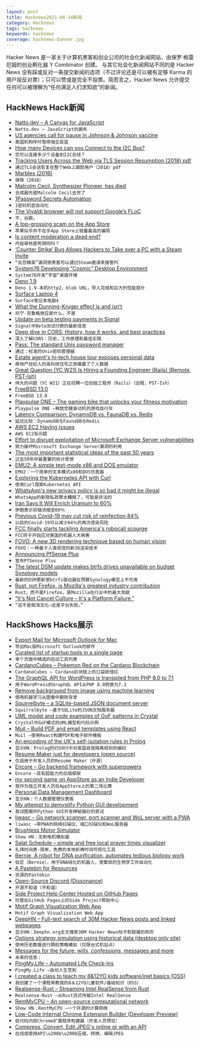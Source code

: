 ```yaml
---
layout: post
title: Hacknews2021-04-14新闻
category: Hacknews
tags: hacknews
keywords: hacknews
coverage: hacknews-banner.jpg
---
```


Hacker News 是一家关于计算机黑客和创业公司的社会化新闻网站，由保罗·格雷厄姆的创业孵化器 Y Combinator 创建。
与其它社会化新闻网站不同的是 Hacker News 没有踩或反对一条提交新闻的选项（不过评论还是可以被有足够 Karma 的用户投反对票）；只可以赞或是完全不投票。简而言之，Hacker News 允许提交任何可以被理解为“任何满足人们求知欲”的新闻。

## HackNews Hack新闻


- [Natto.dev – A Canvas for JavaScript](https://natto.dev)
- `Natto.dev – JavaScript的画布`
- [US agencies call for pause in Johnson & Johnson vaccine](https://www.bbc.co.uk/news/world-us-canada-56733715)
- `美国机构呼吁暂停强生疫苗`
- [How many Devices can you Connect to the I2C Bus?](https://www.bluedot.space/tutorials/how-many-devices-can-you-connect-on-i2c-bus/)
- `您可以连接多少个设备到I2C总线？`
- [Tracking Users Across the Web via TLS Session Resumption (2018) pdf](https://svs.informatik.uni-hamburg.de/publications/2018/2018-12-06-Sy-ACSAC-Tracking_Users_across_the_Web_via_TLS_Session_Resumption.pdf)
- `通过TLS会话恢复在整个Web上跟踪用户（2018）pdf`
- [Marbles (2016)](http://www.erasmatazz.com/library/life-in-general/marbles.html)
- `弹珠（2016）`
- [Malcolm Cecil, Synthesizer Pioneer, has died](https://www.nytimes.com/2021/04/02/arts/music/malcolm-cecil-dead.html)
- `合成器先驱Malcolm Cecil去世了`
- [1Password Secrets Automation](https://blog.1password.com/introducing-secrets-automation/)
- `1密码机密自动化`
- [The Vivaldi browser will not support Google’s FLoC](https://vivaldi.com/blog/no-google-vivaldi-users-will-not-get-floced/)
- `不，谷歌。 `
- [A top-grossing scam on the App Store](https://twitter.com/keleftheriou/status/1381986746661892096)
- `苹果似乎并不在乎App Store上销量最高的骗局`
- [Is content moderation a dead end?](https://www.ben-evans.com/benedictevans/2021/4/13/is-content-moderation-a-dead-end)
- `内容审核是死胡同吗？`
- [‘Counter Strike’ Bug Allows Hackers to Take over a PC with a Steam Invite](https://www.vice.com/en/article/dyvgej/counter-strike-bug-allows-hackers-to-take-over-a-pc-with-a-steam-invite)
- `“反恐精英”漏洞使黑客可以通过Steam邀请来接管PC`
- [System76 Developing “Cosmic” Desktop Environment](https://blog.system76.com/post/648371526931038208/cosmic-to-arrive-in-june-release-of-popos-2104)
- `System76开发“宇宙”桌面环境`
- [Deno 1.9](https://deno.com/blog/v1.9)
- `Deno 1.9-本机http2，blob URL，导入完成和巨大的性能提升`
- [Surface Laptop 4](https://blogs.windows.com/devices/2021/04/13/introducing-surface-laptop-4-and-new-accessories-for-enhanced-meeting-experiences/)
- `Surface笔记本电脑4`
- [What the Dunning-Kruger effect is and isn’t](http://www.talyarkoni.org/blog/2010/07/07/What-the-Dunning-Kruger-effect-Is-and-Isnt/)
- `邓宁-克鲁格效应是什么，不是`
- [Update on beta testing payments in Signal](https://signal.org/blog/update-on-beta-testing-payments/)
- `Signal中Beta测试付款的最新信息`
- [Deep dive in CORS: History, how it works, and best practices](https://ieftimov.com/post/deep-dive-cors-history-how-it-works-best-practices/)
- `深入了解CORS：历史，工作原理和最佳实践`
- [Pass: The standard Unix password manager](https://www.passwordstore.org/)
- `通过：标准的Unix密码管理器`
- [Estate agent's hi-tech house tour exposes personal data](https://www.bbc.com/news/technology-56718046)
- `房地产经纪人的高科技住宅之旅揭露了个人数据`
- [Great Question (YC W21) Is Hiring a Founding Engineer (Rails) (Remote, PST-Ish)](https://www.ycombinator.com/companies/great-question/jobs/rbDFLOP-founding-engineer-rails)
- `伟大的问题（YC W21）正在招聘一位创始工程师（Rails）（远程，PST-Ish）`
- [FreeBSD 13.0](https://www.freebsd.org/releases/13.0R/relnotes/)
- `FreeBSD 13.0`
- [Playpulse ONE – The gaming bike that unlocks your fitness motivation](https://playpulse.com/)
- `Playpulse ONE –释放您健身动机的游戏自行车`
- [Latency Comparison: DynamoDB vs. FaunaDB vs. Redis](https://news-app-two-omega.vercel.app/)
- `延迟比较：DynamoDB与FaunaDB与Redis`
- [AWS EC2 Having Issues](https://status.aws.amazon.com/?x=1000)
- `AWS EC2有问题`
- [Effort to disrupt exploitation of Microsoft Exchange Server vulnerabilities](https://www.justice.gov/usao-sdtx/pr/justice-department-announces-court-authorized-effort-disrupt-exploitation-microsoft)
- `努力破坏Microsoft Exchange Server漏洞的利用`
- [The most important statistical ideas of the past 50 years](https://fermatslibrary.com/s/what-are-the-most-important-statistical-ideas-of-the-past-50-years)
- `过去50年中最重要的统计思想`
- [EMU2: A simple text-mode x86 and DOS emulator](https://github.com/dmsc/emu2)
- `EMU2：一个简单的文本模式x86和DOS仿真器`
- [Exploring the Kubernetes API with Curl](https://blog.tilt.dev/2021/03/18/kubernetes-is-so-simple.html)
- `使用Curl探索Kubernetes API`
- [WhatsApp's new privacy policy is so bad it might be illegal](https://www.androidpolice.com/2021/04/13/whatsapps-new-privacy-policy-is-so-bad-it-might-be-illegal/)
- `WhatsApp的新隐私政策太糟糕了，可能是非法的`
- [Iran Says It Will Enrich Uranium to 60%](https://www.wsj.com/articles/iran-nuclear-negotiator-says-tehran-will-increase-purity-of-uranium-to-60-11618326331)
- `伊朗表示将铀浓缩至60％`
- [Previous Covid-19 may cut risk of reinfection 84%](https://www.cidrap.umn.edu/news-perspective/2021/04/previous-covid-19-may-cut-risk-reinfection-84)
- `以前的Covid-19可以减少84％的再次感染风险`
- [FCC finally starts tackling America's robocall scourge](https://www.theregister.com/2021/04/13/fcc_robocalls_action/)
- `FCC终于开始应对美国的机器人大祸害`
- [FOVO: A new 3D rendering technique based on human vision](https://www.gamasutra.com/blogs/RobertPepperell/20200527/363615/FOVO_A_new_3D_rendering_technique_based_on_human_vision.php)
- `FOVO：一种基于人类视觉的新3D渲染技术`
- [Announcing PfSense Plus](https://www.netgate.com/blog/announcing-pfsense-plus.html)
- `宣布PfSense Plus`
- [The latest DSM update makes btrfs drives unavailable on budget Synology models](https://community.synology.com/enu/forum/1/post/142519)
- `最新的DSM更新使btrfs驱动器在预算Synology模型上不可用`
- [Rust, not Firefox, is Mozilla's greatest industry contribution](https://www.techrepublic.com/article/rust-not-firefox-is-mozillas-greatest-industry-contribution/)
- `Rust，而不是Firefox，是Mozilla在行业中的最大贡献`
- [“It's Not Cancel Culture – It's a Platform Failure.”](https://warzel.substack.com/p/its-not-cancel-culture-its-a-platform)
- `“这不是取消文化–这是平台失败。”`


## HackShows Hacks展示

- [ Export Mail for Microsoft Outlook for Mac](https://exportoutlookmacmail.com/)
- `导出Mac版Microsoft Outlook的邮件`
- [ Curated list of startup tools in a single page](https://startuptoolchain.com)
- `单个页面中精选的启动工具列表`
- [ CardanoCubes – Pokemon Red on the Cardano Blockchain](https://cardanocubes.com)
- `CardanoCubes – Cardano区块链上的口袋妖怪红`
- [ The GraphQL API for WordPress is transpiled from PHP 8.0 to 7.1](https://graphql-api.com/blog/the-plugin-is-now-transpiled-from-php-80-to-71/)
- `用于WordPress的GraphQL API从PHP 8.0转换为7.1`
- [ Remove background from image using machine learning](https://removebackground.app)
- `使用机器学习从图像中删除背景`
- [ Squirrelbyte – a SQLite-based JSON document server](https://squirrelbyte.com/)
- `Squirrelbyte –基于SQLite的JSON文档服务器`
- [ UML model and code examples of GoF patterns in Crystal](https://github.com/takaakit/design-pattern-examples-in-crystal)
- `Crystal中GoF模式的UML模型和代码示例`
- [ Muil – Build PDF and email templates using React](https://www.muil.io/)
- `Muil –使用React构建PDF和电子邮件模板`
- [ An encoding of the UK's self-isolation rules in Prolog](https://github.com/jamespwilliams/prolog-isolation-checker)
- `显示HN：Prolog的约50行中对英国自我隔离规则的编码`
- [ Resume Maker just for developers (open source)](https://openresume.dev/)
- `仅适用于开发人员的Resume Maker（开源）`
- [ Encore – Go backend framework with superpowers](https://github.com/encoredev/encore)
- `Encore –具有超能力的后端框架`
- [ my second game on AppStore as an Indie Developer](https://apps.apple.com/us/app/two-dots-puzzles/id1182272330)
- `我作为独立开发人员在AppStore上的第二场比赛`
- [ Personal Data Management Dashboard](https://volmarg.github.io/)
- `显示HN：个人数据管理仪表板`
- [ My attempt to demystify Python GUI development](https://github.com/pyrustic/pyrustic/blob/master/docs/tutorial/tutorial-1.md)
- `我试图揭开Python GUI开发神秘面纱的尝试`
- [ liwasc – Go network scanner, port scanner and WoL server with a PWA](https://github.com/pojntfx/liwasc)
- `liwasc –带PWA的网络扫描仪，端口扫描仪和WoL服务器`
- [ Brushless Motor Simulator](https://simulators.drbasheers.com/UCI/x497.6/motor/open_loop_no_pwm.html)
- `Show HN：无刷电机模拟器`
- [ Salat Schedule – simple and free local prayer times visualizer](https://salatschedule.com)
- `礼拜时间表-简单，免费的本地祈祷时间可视化工具`
- [ Bernie, A robot for DNA purification, automates tedious biology work](https://www.kickstarter.com/projects/pochekailov/bernie-the-dna-purifying-robot)
- `伯尼（Bernie），用于DNA纯化的机器人，使繁琐的生物学工作自动化`
- [ A Pastebin for Resources](https://shelf.gg/)
- `资源的Pastebin`
- [ Open-Source Discord (Dissonance)](https://github.com/Megapixel99/dissonance)
- `开源不和谐（不和谐）`
- [ Side Project Help Center Hosted on GitHub Pages](https://github.com/good-lly/gh-pages-help-center)
- `托管在GitHub Pages上的Side Project帮助中心`
- [ Motif Graph Visualization Web App](https://demo.cylynx.io)
- `Motif Graph Visualization Web App`
- [ DeepHN – Full-text search of 30M Hacker News posts and linked webpages](https://deephn.org)
- `显示HN：Deephn.org全文搜索30M Hacker News帖子和链接的网页`
- [ Options strategy simulation using historical data (desktop only site)](https://putcalltheta.com)
- `使用历史数据进行期权策略模拟（仅限台式机站点）`
- [ Messages for the future; wills, confessions, messages and more](https://messagerimus.com)
- `未来的信息；`
- [ PingMy.Life – Automated Life Check-Ins](https://pingmy.life)
- `PingMy.Life –自动人生签到`
- [ I created a class to teach my 8&12YO kids software/inet basics (OSS)](https://github.com/rynop/software-school)
- `我创建了一个课程来教我的8＆12YO儿童软件/基础知识（OSS）`
- [ Realsense-Rust – Streaming Intel RealSense from Rust](https://gitlab.com/tangram-vision-oss/realsense-rust)
- `Realsense-Rust –从Rust流式传输Intel RealSense`
- [ RentMyCPU – An open-source computational network](https://github.com/franklbt/RentMyCPU)
- `Show HN：RentMyCPU –一个开源的计算网络`
- [ Low-Code Internal Chrome Extension Builder (Developer Preview)](https://www.extension.dev)
- `低代码内部Chrome扩展程序构建器（开发人员预览）`
- [ Compress, Convert, Edit JPEG's online or with an API](https://jpeg.to)
- `在线或使用API\u200b\u200b压缩，转换，编辑JPEG`

